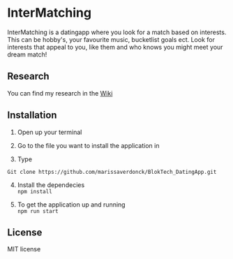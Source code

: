 # InterMatching
InterMatching is a datingapp where you look for a match based on interests. This can be hobby's, your favourite music, bucketlist goals ect. Look for interests that appeal to you, like them and who knows you might meet your dream match! 

## Research 
You can find my research in the [Wiki](https://github.com/marissaverdonck/BlokTech_DatingApp/wiki)

## Installation
1. Open up your terminal

2. Go to the file you want to install the application in

3. Type<br/>
```
Git clone https://github.com/marissaverdonck/BlokTech_DatingApp.git
```

4. Install the dependecies<br/>
`npm install`

5. To get the application up and running<br/>
`npm run start`

## License
MIT license 
